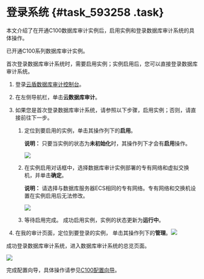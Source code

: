 # 登录系统 {#task_593258 .task}

本文介绍了在开通C100数据库审计实例后，启用实例和登录数据库审计系统的具体操作。

已开通C100系列数据库审计实例。

首次登录数据库审计系统时，需要启用实例；实例启用后，您可以直接登录数据库审计系统。

1.  登录[云盾数据库审计控制台](https://yundunnext.console.aliyun.com/?&p=dbaudit)。
2.  在左侧导航栏，单击**云数据库审计**。
3.  如果您是首次登录数据库审计系统，请参照以下步骤，启用实例；否则，请直接前往下一步。 

    1.  定位到要启用的实例，单击其操作列下的**启用**。 

        **说明：** 只要当实例的状态为**未初始化**时，其操作列下才会有**启用**操作。

        ![](http://static-aliyun-doc.oss-cn-hangzhou.aliyuncs.com/assets/img/476680/156221891049311_zh-CN.png)

    2.  在实例启用对话框中，选择数据库审计实例部署的专有网络和虚拟交换机，并单击**确定**。 

        **说明：** 请选择与数据库服务器ECS相同的专有网络。专有网络和交换机设置在实例启用后无法修改。

        ![](http://static-aliyun-doc.oss-cn-hangzhou.aliyuncs.com/assets/img/476680/156221891149312_zh-CN.png)

    3.  等待启用完成。
    成功启用实例，实例的状态更新为**运行中**。

4.  在我的审计页面，定位到要登录的实例， 单击其操作列下的**管理**。![](http://static-aliyun-doc.oss-cn-hangzhou.aliyuncs.com/assets/img/476680/156221891149313_zh-CN.png)



成功登录数据库审计系统，进入数据库审计系统的总览页面。

![](http://static-aliyun-doc.oss-cn-hangzhou.aliyuncs.com/assets/img/476680/156221891149314_zh-CN.png)

完成配置向导，具体操作请参见[C100配置向导](../../../../cn.zh-CN/快速入门/C100配置向导.md#)。

